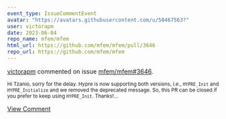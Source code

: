 ```yaml
---
event_type: IssueCommentEvent
avatar: "https://avatars.githubusercontent.com/u/50467563?"
user: victorapm
date: 2023-06-04
repo_name: mfem/mfem
html_url: https://github.com/mfem/mfem/pull/3646
repo_url: https://github.com/mfem/mfem
---
```


<a href='https://github.com/victorapm' target='_blank'>victorapm</a> commented on issue <a href='https://github.com/mfem/mfem/pull/3646' target='_blank'>mfem/mfem#3646</a>.

<small>Hi Tzanio, sorry for the delay. Hypre is now supporting both versions, i.e., `HYPRE_Init` and `HYPRE_Initialize` and we removed the deprecated message. So, this PR can be closed if you prefer to keep using `HYPRE_Init`. Thanks!...</small>

<a href='https://github.com/mfem/mfem/pull/3646' target='_blank'>View Comment</a>